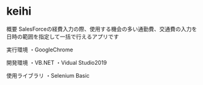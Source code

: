 # keihi
概要
SalesForceの経費入力の際、使用する機会の多い通勤費、交通費の入力を
日時の範囲を指定して一括で行えるアプリです

実行環境
・GoogleChrome

開発環境
・VB.NET
・Vidual Studio2019

使用ライブラリ
・Selenium Basic
